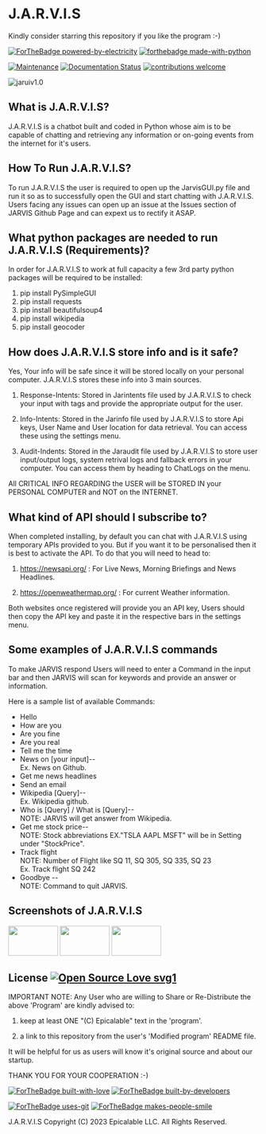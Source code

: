 # J.A.R.V.I.S

Kindly consider starring this repository if you like the program :-)

[![ForTheBadge powered-by-electricity](http://ForTheBadge.com/images/badges/powered-by-electricity.svg)](https://github.com/Epicalable/JARVIS-GUI)
[![forthebadge made-with-python](http://ForTheBadge.com/images/badges/made-with-python.svg)](https://www.python.org/) 

[![Maintenance](https://img.shields.io/badge/Maintained%3F-yes-green.svg)](https://github.com/Epicalable/JARVIS-GUI) [![Documentation Status](https://readthedocs.org/projects/ansicolortags/badge/?version=latest)](https://github.com/Epicalable/JARVIS-GUI) [![contributions welcome](https://img.shields.io/badge/contributions-welcome-brightgreen.svg?style=flat)](https://github.com/Epicalable/JARVIS-GUI/issues)

![jaruiv1.0](https://user-images.githubusercontent.com/69076784/180637424-8d2737c9-ead7-4d65-a8e8-a2c36d9474e8.png)


## What is J.A.R.V.I.S?
J.A.R.V.I.S is a chatbot built and coded in Python whose aim is to be capable of chatting and retrieving any information or on-going events from the internet for it's users.

## How To Run J.A.R.V.I.S?
To run J.A.R.V.I.S the user is required to open up the JarvisGUI.py file and run it so as to successfully open the GUI and start chatting with J.A.R.V.I.S.
Users facing any issues can open up an issue at the Issues section of JARVIS Github Page and can expext us to rectify it ASAP.

## What python packages are needed to run J.A.R.V.I.S (Requirements)?
In order for J.A.R.V.I.S to work at full capacity a few 3rd party python packages will be required to be installed:
1. pip install PySimpleGUI
2. pip install requests
3. pip install beautifulsoup4
4. pip install wikipedia
5. pip install geocoder

## How does J.A.R.V.I.S store info and is it safe?
Yes, Your info will be safe since it will be stored locally on your personal computer. J.A.R.V.I.S stores these info into 3 main sources.

1. Response-Intents: Stored in Jarintents file used by J.A.R.V.I.S to check your input with tags and provide the appropriate output for the user.

2. Info-Intents: Stored in the Jarinfo file used by J.A.R.V.I.S to store Api keys, User Name and User location for data retrieval. You can access these using the settings menu.

3. Audit-Indents: Stored in the Jaraudit file used by J.A.R.V.I.S to store user input/output logs, system retrival logs and fallback errors in your computer. You can access them by heading to ChatLogs on the menu.

All CRITICAL INFO REGARDING the USER will be STORED IN your PERSONAL COMPUTER and NOT on the INTERNET.

## What kind of API should I subscribe to?
When completed installing, by default you can chat with J.A.R.V.I.S using temporary APIs provided to you. But if you want it to be personalised then it is best to activate the API. To do that you will need to head to:

1. https://newsapi.org/ : For Live News, Morning Briefings and News Headlines.

2. https://openweathermap.org/ : For current Weather information.

Both websites once registered will provide you an API key, Users should then copy the API key and paste it in the respective bars in the settings menu.

## Some examples of J.A.R.V.I.S commands
To make JARVIS respond Users will need to enter a Command in the input bar and then JARVIS will scan for keywords and provide an answer or information.

Here is a sample list of available Commands:
* Hello
* How are you
* Are you fine
* Are you real
* Tell me the time
* News on [your input]--  
    Ex. News on Github.
* Get me news headlines
* Send an email
* Wikipedia [Query]--  
    Ex. Wikipedia github.
* Who is [Query] / What is [Query]--  
    NOTE: JARVIS will get answer from Wikipedia.
* Get me stock price--  
    NOTE: Stock abbreviations EX."TSLA AAPL MSFT" will be in Setting under "StockPrice".
* Track flight <Flight Number>  
    NOTE: Number of Flight like SQ 11, SQ 305, SQ 335, SQ 23   
    Ex. Track flight SQ 242
* Goodbye --  
    NOTE: Command to quit JARVIS.
    
## Screenshots of J.A.R.V.I.S
<img src="https://user-images.githubusercontent.com/69076784/180637424-8d2737c9-ead7-4d65-a8e8-a2c36d9474e8.png" width="100" height="60"> <img src="https://user-images.githubusercontent.com/69076784/206891927-da7d86b8-e3df-4922-a887-7be46cc94070.png" width="100" height="60"> <img src="https://user-images.githubusercontent.com/69076784/210161820-44109b56-a2bf-4410-a90d-a3ded829dfb2.png" width="100" height="60">

## License [![Open Source Love svg1](https://badges.frapsoft.com/os/v1/open-source.svg?v=103)](https://github.com/Epicalable/)
IMPORTANT NOTE: Any User who are willing to Share or Re-Distribute the above 'Program' are kindly advised to:

1. keep at least ONE "(C) Epicalable" text in the 'program'.

2. a link to this repository from the user's 'Modified program' README file. 

It will be helpful for us as users will know it's original source and about our startup.

THANK YOU FOR YOUR COOPERATION :-)


[![ForTheBadge built-with-love](http://ForTheBadge.com/images/badges/built-with-love.svg)](https://github.com/Epicalable/)
[![ForTheBadge built-by-developers](http://ForTheBadge.com/images/badges/built-by-developers.svg)](https://github.com/MahaMohan/)

[![ForTheBadge uses-git](http://ForTheBadge.com/images/badges/uses-git.svg)](https://GitHub.com/) 
[![ForTheBadge makes-people-smile](http://ForTheBadge.com/images/badges/makes-people-smile.svg)](https://github.com/Epicalable/)

J.A.R.V.I.S Copyright (C) 2023 Epicalable LLC. All Rights Reserved.